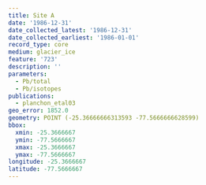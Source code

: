 ```yaml
---
title: Site A
date: '1986-12-31'
date_collected_latest: '1986-12-31'
date_collected_earliest: '1986-01-01'
record_type: core
medium: glacier_ice
feature: '723'
description: ''
parameters:
  - Pb/total
  - Pb/isotopes
publications:
  - planchon_etal03
geo_error: 1852.0
geometry: POINT (-25.36666666313593 -77.5666666628599)
bbox:
  xmin: -25.3666667
  ymin: -77.5666667
  xmax: -25.3666667
  ymax: -77.5666667
longitude: -25.3666667
latitude: -77.5666667
---
```

